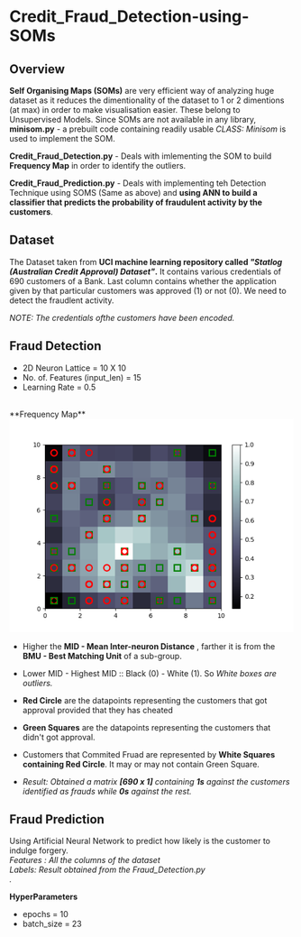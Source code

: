 # Credit_Fraud_Detection-using-SOMs

## Overview
**Self Organising Maps (SOMs)** are very efficient way of analyzing huge dataset as it reduces the dimentionality of the dataset to 1 or 2 dimentions (at max) in order to make visualisation easier. These belong to Unsupervised Models. Since SOMs are not available in any library, **minisom.py** - a prebuilt code containing readily usable _CLASS: Minisom_ is used to implement the SOM.

**Credit_Fraud_Detection.py** - Deals with imlementing the SOM to build **Frequency Map** in order to identify the outliers.

**Credit_Fraud_Prediction.py** - Deals with implementing teh Detection Technique using SOMS (Same as above) and **using ANN to build a classifier that predicts the probability of fraudulent activity by the customers**.

## Dataset 
The Dataset taken from **UCI machine learning repository called _"Statlog (Australian Credit Approval) Dataset"_.** It contains various credentials of 690 customers of a Bank. Last column contains whether the application given by that particular customers was approved (1) or not (0). We need to detect the fraudlent activity.

_NOTE: The credentials ofthe customers have been encoded._

## Fraud Detection
* 2D Neuron Lattice = 10 X 10 
* No. of. Features (input_len) = 15
* Learning Rate = 0.5
</br>
**Frequency Map**
<img src="Frequency_Map.png" width="540" alt="Original">

* Higher the **MID - Mean Inter-neuron Distance** , farther it is from the **BMU - Best Matching Unit** of a sub-group.
* Lower MID - Highest MID :: Black (0) - White (1). So _White boxes are outliers._
* **Red Circle** are the datapoints representing the customers that got approval provided that they has cheated
* **Green Squares** are the datapoints representing the customers that didn't got approval.

* Customers that Commited Fruad are represented by **White Squares containing Red Circle**. It may or may not contain Green Square. 

* _Result: Obtained a matrix **[690 x 1]** containing **1s** against the customers identified as frauds while **0s** against the rest._


## Fraud Prediction
Using Artificial Neural Network to predict how likely is the customer to indulge forgery.<br/>
_Features : All the columns of the dataset<br/>_
_Labels: Result obtained from the _Fraud_Detection.py_ <br/>._

**HyperParameters**
* epochs = 10
* batch_size = 23 
